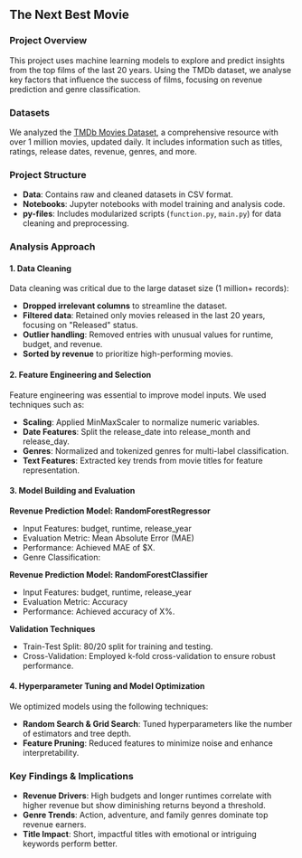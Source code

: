 ## The Next Best Movie 

### Project Overview
This project uses machine learning models to explore and predict insights from the top films of the last 20 years. Using the TMDb dataset, we analyse key factors that influence the success of films, focusing on revenue prediction and genre classification.

### Datasets
We analyzed the [TMDb Movies Dataset](https://www.kaggle.com/datasets/asaniczka/tmdb-movies-dataset-2023-930k-movies), a comprehensive resource with over 1 million movies, updated daily. It includes information such as titles, ratings, release dates, revenue, genres, and more.

### Project Structure
- **Data**: Contains raw and cleaned datasets in CSV format.  
- **Notebooks**: Jupyter notebooks with model training and analysis code.  
- **py-files**: Includes modularized scripts (`function.py`, `main.py`) for data cleaning and preprocessing.  

### Analysis Approach

#### 1. Data Cleaning
Data cleaning was critical due to the large dataset size (1 million+ records):

- **Dropped irrelevant columns** to streamline the dataset.  
- **Filtered data**: Retained only movies released in the last 20 years, focusing on "Released" status.  
- **Outlier handling**: Removed entries with unusual values for runtime, budget, and revenue.  
- **Sorted by revenue** to prioritize high-performing movies.

#### 2. Feature Engineering and Selection 
Feature engineering was essential to improve model inputs. We used techniques such as:

- **Scaling**: Applied MinMaxScaler to normalize numeric variables.
- **Date Features**: Split the release_date into release_month and release_day.
- **Genres**: Normalized and tokenized genres for multi-label classification.
- **Text Features**: Extracted key trends from movie titles for feature representation.

#### 3. Model Building and Evaluation

**Revenue Prediction Model: RandomForestRegressor**
- Input Features: budget, runtime, release_year
- Evaluation Metric: Mean Absolute Error (MAE)
- Performance: Achieved MAE of $X.
- Genre Classification:
  
**Revenue Prediction Model: RandomForestClassifier**
- Input Features: budget, runtime, release_year
- Evaluation Metric: Accuracy
- Performance: Achieved accuracy of X%.

**Validation Techniques**
- Train-Test Split: 80/20 split for training and testing.
- Cross-Validation: Employed k-fold cross-validation to ensure robust performance.

#### 4. Hyperparameter Tuning and Model Optimization
We optimized models using the following techniques:

- **Random Search & Grid Search**: Tuned hyperparameters like the number of estimators and tree depth.
- **Feature Pruning**: Reduced features to minimize noise and enhance interpretability.

### Key Findings & Implications
- **Revenue Drivers**: High budgets and longer runtimes correlate with higher revenue but show diminishing returns beyond a threshold.
- **Genre Trends**: Action, adventure, and family genres dominate top revenue earners.
- **Title Impact**: Short, impactful titles with emotional or intriguing keywords perform better.
